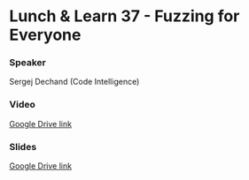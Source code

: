 # Lunch & Learn 37 - Fuzzing for Everyone

### Speaker
Sergej Dechand (Code Intelligence)

### Video
[Google Drive link](https://drive.google.com/file/d/1_nbyWl3LeoeXFz7EfIqZp5IicI529J3K/view?usp=sharing)

### Slides
[Google Drive link](https://drive.google.com/file/d/10mSpu1ukw9Q-WWAtUAypk8yzthTXuyxp/view?usp=sharing)